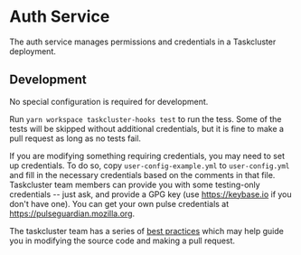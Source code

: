 # Auth Service

The auth service manages permissions and credentials in a Taskcluster deployment.

## Development

No special configuration is required for development.

Run `yarn workspace taskcluster-hooks test` to run the tess.
Some of the tests will be skipped without additional credentials, but it is fine to make a pull request as long as no tests fail.

If you are modifying something requiring credentials, you may need to set up credentials.
To do so, copy `user-config-example.yml` to `user-config.yml` and fill in the necessary credentials based on the comments in that file.
Taskcluster team members can provide you with some testing-only credentials -- just ask, and provide a GPG key (use https://keybase.io if you don't have one).
You can get your own pulse credentials at https://pulseguardian.mozilla.org.

The taskcluster team has a series of [best practices](/docs/manual/devel/best-practices) which may help guide you in modifying the source code and making a pull request.
